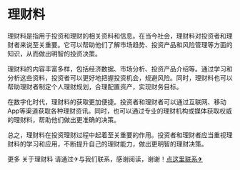 # 理财料

理财料是指用于投资和理财的相关资料和信息。在当今社会，理财料对投资者和理财者来说至关重要。它可以帮助他们了解市场趋势、投资产品和风险管理等方面的知识，从而做出明智的投资决策。

理财料的内容丰富多样，包括经济数据、市场分析、投资产品介绍等。通过学习和分析这些资料，投资者可以更好地把握投资机会，规避风险。同时，理财料也可以帮助理财者制定个人理财规划，合理配置资产，实现财务目标。

在数字化时代，理财料的获取更加便捷。投资者和理财者可以通过互联网、移动App等渠道获取各种理财资讯。同时，也可以通过专业的理财机构或媒体获取权威的理财料，帮助他们做出更准确的决策。

总之，理财料在投资理财过程中起着至关重要的作用。投资者和理财者应当重视理财料的学习和应用，不断提升自己的理财能力，做出更明智的理财决策。

更多 关于理财料 请通过✈与我们联系，感谢阅读，谢谢！[点这里联系✈](https://b.k02.cc)